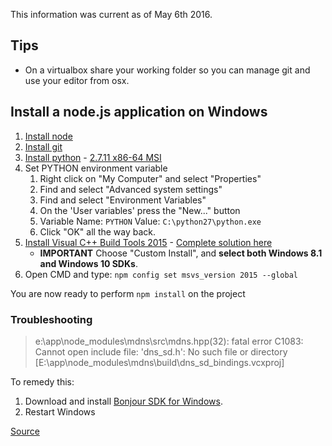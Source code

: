 
This information was current as of May 6th 2016.

## Tips

* On a virtualbox share your working folder so you can manage git and use your editor from osx.

## Install a node.js application on Windows

1. [Install node](https://nodejs.org/)
1. [Install git](https://git-scm.com/download/win)
1. [Install python](https://www.python.org/downloads/windows/) - [2.7.11 x86-64 MSI](https://www.python.org/ftp/python/2.7.11/python-2.7.11.amd64.msi)
1. Set PYTHON environment variable
    1. Right click on "My Computer" and select "Properties"
    1. Find and select "Advanced system settings"
    1. Find and select "Environment Variables"
    1. On the 'User variables' press the "New..." button
    1. Variable Name: `PYTHON` Value: `C:\python27\python.exe`
    1. Click "OK" all the way back.
1. [Install Visual C++ Build Tools 2015](http://go.microsoft.com/fwlink/?LinkId=691132) - [Complete solution here](https://github.com/nodejs/node-gyp/issues/629#issuecomment-153196245)
    * **IMPORTANT** Choose "Custom Install", and **select both Windows 8.1 and Windows 10 SDKs**.
1. Open CMD and type: `npm config set msvs_version 2015 --global`

You are now ready to perform `npm install` on the project

### Troubleshooting


> e:\app\node_modules\mdns\src\mdns.hpp(32): fatal error C1083: Cannot open include file: 'dns_sd.h': No such file or directory [E:\app\node_modules\mdns\build\dns_sd_bindings.vcxproj]

 To remedy this:

 1. Download and install [Bonjour SDK for Windows](https://developer.apple.com/bonjour/).
 2. Restart Windows

 [Source](https://github.com/agnat/node_mdns/issues/147#issuecomment-189191526)
 
